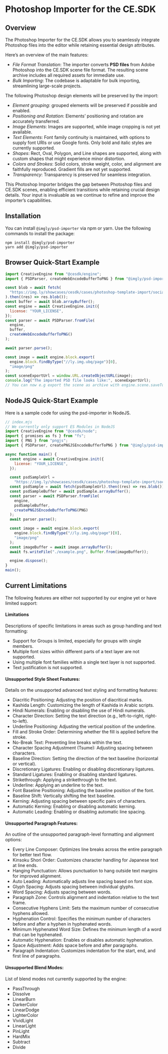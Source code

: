 # Photoshop Importer for the CE.SDK

## Overview

The Photoshop Importer for the CE.SDK allows you to seamlessly integrate Photoshop files into the editor while retaining essential design attributes.

Here’s an overview of the main features:

- _File Format Translation_: The importer converts **PSD files** from Adobe Photoshop into the CE.SDK scene file format. The resulting scene archive includes all required assets for immediate use.
- _Bulk Importing_: The codebase is adaptable for bulk importing, streamlining large-scale projects.

The following Photoshop design elements will be preserved by the import:

- _Element grouping_: grouped elements will be preserved if possible and enabled.
- _Positioning and Rotation_: Elements’ positioning and rotation are accurately transferred.
- _Image Elements_: Images are supported, while image cropping is not yet available.
- _Text Elements_: Font family continuity is maintained, with options to supply font URIs or use Google fonts. Only bold and italic styles are currently supported.
- _Shapes_: Rect, Oval, Polygon, and Line shapes are supported, along with custom shapes that might experience minor distortion.
- _Colors and Strokes_: Solid colors, stroke weight, color, and alignment are faithfully reproduced. Gradient fills are not yet supported.
- _Transparency_: Transparency is preserved for seamless integration.

This Photoshop Importer bridges the gap between Photoshop files and CE.SDK scenes, enabling efficient transitions while retaining crucial design details. Your input is invaluable as we continue to refine and improve the importer’s capabilities.

## Installation

You can install `@imgly/psd-importer` via npm or yarn. Use the following commands to install the package:

```shell
npm install @imgly/psd-importer
yarn add @imgly/psd-importer
```

## Browser Quick-Start Example

```js
import CreativeEngine from "@cesdk/engine";
import { PSDParser, createWebEncodeBufferToPNG } from "@imgly/psd-importer";

const blob = await fetch(
  "https://img.ly/showcases/cesdk/cases/photoshop-template-import/socialmedia.psd"
).then((res) => res.blob());
const buffer = await blob.arrayBuffer();
const engine = await CreativeEngine.init({
  license: "YOUR_LICENSE",
});
const parser = await PSDParser.fromFile(
  engine,
  buffer,
  createWebEncodeBufferToPNG()
);

await parser.parse();

const image = await engine.block.export(
  engine.block.findByType("//ly.img.ubq/page")[0],
  "image/png"
);
const sceneExportUrl = window.URL.createObjectURL(image);
console.log("The imported PSD file looks like:", sceneExportUrl);
// You can now e.g export the scene as archive with engine.scene.saveToArchive()
```

## NodeJS Quick-Start Example

Here is a sample code for using the psd-importer in NodeJS.

```js
// index.mjs
// We currently only support ES Modules in NodeJS
import CreativeEngine from "@cesdk/node";
import { promises as fs } from "fs";
import { PNG } from "pngjs";
import { PSDParser, createPNGJSEncodeBufferToPNG } from "@imgly/psd-importer";

async function main() {
  const engine = await CreativeEngine.init({
    license: "YOUR_LICENSE",
  });

  const psdSampleUrl =
    "https://img.ly/showcases/cesdk/cases/photoshop-template-import/socialmedia.psd";
  const psdSample = await fetch(psdSampleUrl).then((res) => res.blob());
  const psdSampleBuffer = await psdSample.arrayBuffer();
  const parser = await PSDParser.fromFile(
    engine,
    psdSampleBuffer,
    createPNGJSEncodeBufferToPNG(PNG)
  );
  await parser.parse();

  const image = await engine.block.export(
    engine.block.findByType("//ly.img.ubq/page")[0],
    "image/png"
  );
  const imageBuffer = await image.arrayBuffer();
  await fs.writeFile("./example.png", Buffer.from(imageBuffer));

  engine.dispose();
}
main();
```

## Current Limitations

The following features are either not supported by our engine yet or have limited support:

#### Limitations

Descriptions of specific limitations in areas such as group handling and text formatting:

- Support for Groups is limited, especially for groups with single members.
- Multiple font sizes within different parts of a text layer are not supported.
- Using multiple font families within a single text layer is not supported.
- Text justification is not supported.

#### Unsupported Style Sheet Features:

Details on the unsupported advanced text styling and formatting features:

- Diacritic Positioning: Adjusting the position of diacritical marks.
- Kashida Length: Customizing the length of Kashida in Arabic scripts.
- Hindi Numerals: Enabling or disabling the use of Hindi numerals.
- Character Direction: Setting the text direction (e.g., left-to-right, right-to-left).
- Underline Positioning: Adjusting the vertical position of the underline.
- Fill and Stroke Order: Determining whether the fill is applied before the stroke.
- No-Break Text: Preventing line breaks within the text.
- Character Spacing Adjustment (Tsume): Adjusting spacing between characters.
- Baseline Direction: Setting the direction of the text baseline (horizontal or vertical).
- Discretionary Ligatures: Enabling or disabling discretionary ligatures.
- Standard Ligatures: Enabling or disabling standard ligatures.
- Strikethrough: Applying a strikethrough to the text.
- Underline: Applying an underline to the text.
- Font Baseline Positioning: Adjusting the baseline position of the font.
- Baseline Shift: Vertically shifting the text baseline.
- Kerning: Adjusting spacing between specific pairs of characters.
- Automatic Kerning: Enabling or disabling automatic kerning.
- Automatic Leading: Enabling or disabling automatic line spacing.

#### Unsupported Paragraph Features:

An outline of the unsupported paragraph-level formatting and alignment options:

- Every Line Composer: Optimizes line breaks across the entire paragraph for better text flow.
- Kinsoku Shori Order: Customizes character handling for Japanese text at line ends.
- Hanging Punctuation: Allows punctuation to hang outside text margins for improved alignment.
- Auto Leading: Automatically adjusts line spacing based on font size.
- Glyph Spacing: Adjusts spacing between individual glyphs.
- Word Spacing: Adjusts spacing between words.
- Paragraph Zone: Controls alignment and indentation relative to the text frame.
- Consecutive Hyphens Limit: Sets the maximum number of consecutive hyphens allowed.
- Hyphenation Control: Specifies the minimum number of characters before and after a hyphen in hyphenated words.
- Minimum Hyphenated Word Size: Defines the minimum length of a word that can be hyphenated.
- Automatic Hyphenation: Enables or disables automatic hyphenation.
- Space Adjustment: Adds space before and after paragraphs.
- Paragraph Indentation: Customizes indentation for the start, end, and first line of paragraphs.

#### Unsupported Blend Modes:

List of blend modes not currently supported by the engine:

- PassThrough
- Dissolve
- LinearBurn
- DarkerColor
- LinearDodge
- LighterColor
- VividLight
- LinearLight
- PinLight
- HardMix
- Subtract
- Divide
